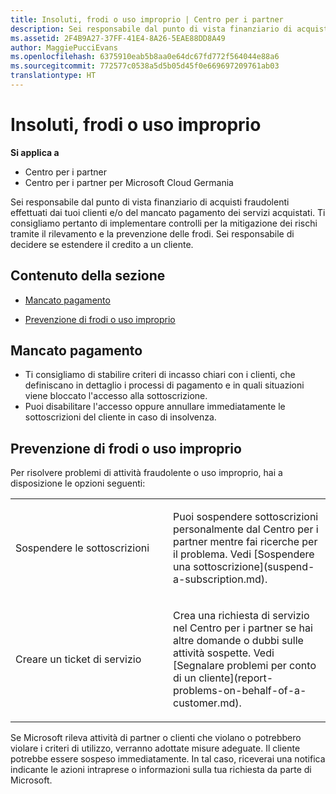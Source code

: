 ```yaml
---
title: Insoluti, frodi o uso improprio | Centro per i partner
description: Sei responsabile dal punto di vista finanziario di acquisti fraudolenti effettuati dai tuoi clienti e/o del mancato pagamento dei servizi acquistati. Ti consigliamo pertanto di implementare controlli per la mitigazione dei rischi tramite il rilevamento e la prevenzione delle frodi.
ms.assetid: 2F4B9A27-37FF-41E4-8A26-5EAE88DD8A49
author: MaggiePucciEvans
ms.openlocfilehash: 6375910eab5b8aa0e64dc67fd772f564044e88a6
ms.sourcegitcommit: 772577c0538a5d5b05d45f0e669697209761ab03
translationtype: HT
---
```

# <a name="non-payment-fraud-or-misuse"></a>Insoluti, frodi o uso improprio

**Si applica a**

-  Centro per i partner
-  Centro per i partner per Microsoft Cloud Germania

Sei responsabile dal punto di vista finanziario di acquisti fraudolenti effettuati dai tuoi clienti e/o del mancato pagamento dei servizi acquistati. Ti consigliamo pertanto di implementare controlli per la mitigazione dei rischi tramite il rilevamento e la prevenzione delle frodi. Sei responsabile di decidere se estendere il credito a un cliente.

## <a name="in-this-section"></a>Contenuto della sezione


-   [Mancato pagamento](#nonpayment)

-   [Prevenzione di frodi o uso improprio](#fraudmisusemitigation)

## <a href="" id="nonpayment"></a>Mancato pagamento


-   Ti consigliamo di stabilire criteri di incasso chiari con i clienti, che definiscano in dettaglio i processi di pagamento e in quali situazioni viene bloccato l'accesso alla sottoscrizione.
-   Puoi disabilitare l'accesso oppure annullare immediatamente le sottoscrizioni del cliente in caso di insolvenza.

## <a href="" id="fraudmisusemitigation"></a>Prevenzione di frodi o uso improprio


Per risolvere problemi di attività fraudolente o uso improprio, hai a disposizione le opzioni seguenti:

<table>
<colgroup>
<col width="50%" />
<col width="50%" />
</colgroup>
<tbody>
<tr class="odd">
<td>Sospendere le sottoscrizioni</td>
<td><p>Puoi sospendere sottoscrizioni personalmente dal Centro per i partner mentre fai ricerche per il problema. Vedi [Sospendere una sottoscrizione](suspend-a-subscription.md).</p></td>
</tr>
<tr class="even">
<td>Creare un ticket di servizio</td>
<td><p>Crea una richiesta di servizio nel Centro per i partner se hai altre domande o dubbi sulle attività sospette. Vedi [Segnalare problemi per conto di un cliente](report-problems-on-behalf-of-a-customer.md).</p></td>
</tr>
</tbody>
</table>

 

Se Microsoft rileva attività di partner o clienti che violano o potrebbero violare i criteri di utilizzo, verranno adottate misure adeguate. Il cliente potrebbe essere sospeso immediatamente. In tal caso, riceverai una notifica indicante le azioni intraprese o informazioni sulla tua richiesta da parte di Microsoft.

 

 



